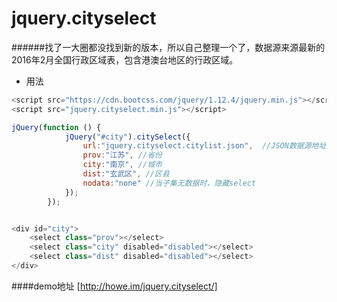 # jquery.cityselect

######找了一大圈都没找到新的版本，所以自己整理一个了，数据源来源最新的2016年2月全国行政区域表，包含港澳台地区的行政区域。


* 用法

```javascript
<script src="https://cdn.bootcss.com/jquery/1.12.4/jquery.min.js"></script>
<script src="jquery.cityselect.min.js"></script>

jQuery(function () {
            jQuery("#city").citySelect({
				url:"jquery.cityselect.citylist.json",  //JSON数据源地址
				prov:"江苏", //省份
				city:"南京", //城市
				dist:"玄武区", //区县
				nodata:"none" //当子集无数据时，隐藏select
			});
        });


<div id="city">
    <select class="prov"></select>
    <select class="city" disabled="disabled"></select>
    <select class="dist" disabled="disabled"></select>
</div>
```

####demo地址
[http://howe.im/jquery.cityselect/]
